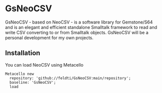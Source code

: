 # GsNeoCSV
GsNeoCSV - based on NeoCSV - is a software library for Gemstone/S64 and is an elegant and efficient standalone Smalltalk framework to read and write CSV converting to or from Smalltalk objects. GsNeoCSV will be a personal development for my own projects.

## Installation

You can load NeoCSV using Metacello

```Smalltalk
Metacello new
  repository: 'github://feldti/GsNeoCSV:main/repository';
  baseline: 'GsNeoCSV';
  load 
```
